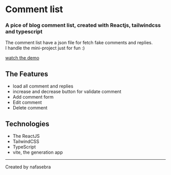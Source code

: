 # Comment list 
### A pice of blog comment list, created with Reactjs, tailwindcss and typescript

The comment list have a json file for fetch fake comments and replies. <br /> 
I handle the mini-project just for fun :) <br />

[watch the demo](https://nafasebra.github.io/comment-box-react/)

## The Features
- load all comment and replies
- increase and decrease button for validate comment
- Add comment form
- Edit comment
- Delete comment

## Technologies
- The ReactJS
- TailwindCSS
- TypeScript
- vite, the generation app

<hr />

Created by nafasebra